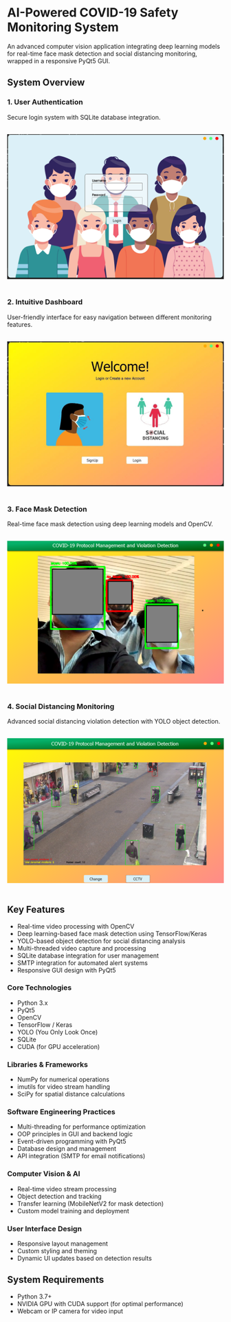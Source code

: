 # AI-Powered COVID-19 Safety Monitoring System

An advanced computer vision application integrating deep learning models for real-time face mask detection and social distancing monitoring, wrapped in a responsive PyQt5 GUI.


## System Overview

### 1. User Authentication
Secure login system with SQLite database integration.
<p align="center"><br><img src="./Login Page.png" height="auto" width="auto"><br><br></p>


### 2. Intuitive Dashboard
User-friendly interface for easy navigation between different monitoring features.
<p align="center"><br><img src="./Landing Page.png" height="auto" width="auto"><br><br></p>


### 3. Face Mask Detection
Real-time face mask detection using deep learning models and OpenCV.
<p align="center"><br><img src="./Face Mask Test.png" height="auto" width="auto"><br><br></p>


### 4. Social Distancing Monitoring
Advanced social distancing violation detection with YOLO object detection.
<p align="center"><br><img src="./Social Dist Test.png" height="auto" width="auto"><br><br></p>

## Key Features

- Real-time video processing with OpenCV
- Deep learning-based face mask detection using TensorFlow/Keras
- YOLO-based object detection for social distancing analysis
- Multi-threaded video capture and processing
- SQLite database integration for user management
- SMTP integration for automated alert systems
- Responsive GUI design with PyQt5

### Core Technologies
- Python 3.x
- PyQt5
- OpenCV
- TensorFlow / Keras
- YOLO (You Only Look Once)
- SQLite
- CUDA (for GPU acceleration)

### Libraries & Frameworks
- NumPy for numerical operations
- imutils for video stream handling
- SciPy for spatial distance calculations

### Software Engineering Practices
- Multi-threading for performance optimization
- OOP principles in GUI and backend logic
- Event-driven programming with PyQt5
- Database design and management
- API integration (SMTP for email notifications)

### Computer Vision & AI
- Real-time video stream processing
- Object detection and tracking
- Transfer learning (MobileNetV2 for mask detection)
- Custom model training and deployment

### User Interface Design
- Responsive layout management
- Custom styling and theming
- Dynamic UI updates based on detection results

## System Requirements

- Python 3.7+
- NVIDIA GPU with CUDA support (for optimal performance)
- Webcam or IP camera for video input

